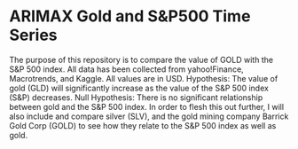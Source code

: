 # ARIMAX Gold and S&P500 Time Series
The purpose of this repository is to compare the value of GOLD with the S&P 500 index.
All data has been collected from yahoo!Finance, Macrotrends, and Kaggle.
All values are in USD.
Hypothesis: The value of gold (GLD) will significantly increase as the value of the S&P 500 index (S&P) decreases. 
Null Hypothesis: There is no significant relationship between gold and the S&P 500 index.
In order to flesh this out further, I will also include and compare silver (SLV), and the gold 
mining company Barrick Gold Corp (GOLD) to see how they relate to the S&P 500 index as well as gold.
